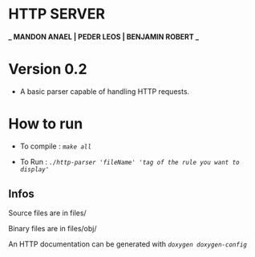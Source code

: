 # HTTP SERVER
#### _ MANDON ANAEL | PEDER LEOS | BENJAMIN ROBERT _




 # Version 0.2
 - A basic parser capable of handling HTTP requests.
 
 # How to run

 - To compile : *`make all`*

 - To Run : *`./http-parser 'fileName' 'tag of the rule you want to display'`*

 ## Infos

 Source files are in files/

 Binary files are in files/obj/

 An HTTP documentation can be generated with *`doxygen doxygen-config`*


